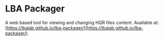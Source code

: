 # LBA Packager

A web based tool for viewing and changing HQR files content.
Available at: [https://lbalab.github.io/lba-packager/](https://lbalab.github.io/lba-packager/)
